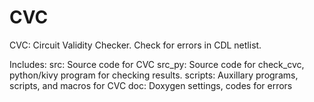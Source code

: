 # CVC

CVC: Circuit Validity Checker. Check for errors in CDL netlist.

Includes:
src: Source code for CVC
src_py: Source code for check_cvc, python/kivy program for checking results.
scripts: Auxillary programs, scripts, and macros for CVC
doc: Doxygen settings, codes for errors
